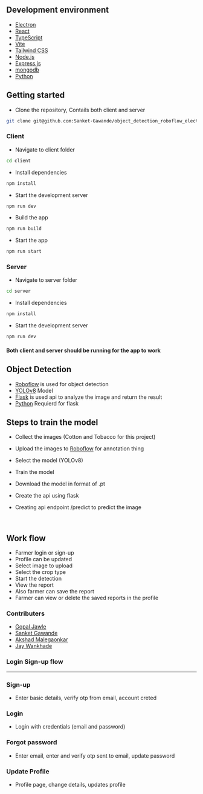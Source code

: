 ## Development environment

- [Electron](https://www.electronjs.org)
- [React](https://reactjs.org)
- [TypeScript](https://www.typescriptlang.org)
- [Vite](https://vitejs.dev)
- [Tailwind CSS](https://tailwindcss.com)
- [Node.js](https://nodejs.org)
- [Express.js](https://expressjs.com)
- [mongodb](https://www.mongodb.com)
- [Python](https://www.python.org/)

## Getting started

- Clone the repository, Contails both client and server

```bash
git clone git@github.com:Sanket-Gawande/object_detection_roboflow_electron.git
```

### Client

- Navigate to client folder

```bash
cd client
```

- Install dependencies

```bash
npm install
```

- Start the development server

```bash
npm run dev
```

- Build the app

```bash
npm run build
```

- Start the app

```bash
npm run start
```

### Server

- Navigate to server folder

```bash
cd server
```

- Install dependencies

```bash
npm install
```

- Start the development server

```bash
npm run dev
```

#### Both client and server should be running for the app to work

## Object Detection

- [Roboflow](https://roboflow.com) is used for object detection
- [YOLOv8](https://pjreddie.com/darknet/yolo/) Model
- [Flask](https://flask.palletsprojects.com/en/2.0.x/) is used api to analyze the image and return the result
- [Python](https://www.python.org) Requierd for flask

## Steps to train the model

- Collect the images (Cotton and Tobacco for this project)
- Upload the images to [Roboflow](https://roboflow.com) for annotation thing
- Select the model (YOLOv8)
- Train the model
- Download the model in format of .pt
- Create the api using flask
- Creating api endpoint /predict to predict the image

  <br>

## Work flow

- Farmer login or sign-up
- Profile can be updated
- Select image to upload
- Select the crop type
- Start the detection
- View the report
- Also farmer can save the report
- Farmer can view or delete the saved reports in the profile

### Contributers

<!-- contributers -->

- [Gopal Jawle](https://github.com/Akshad16)
- [Sanket Gawande](https://github.com/sanket-gawande)
- [Akshad Malegaonkar](https://github.com/Akshad16)
- [Jay Wankhade](https://github.com/jay-wankhade)

</hr>

### Login Sign-up flow
<hr/>

### Sign-up

- Enter basic details, verify otp from email, account creted

### Login

- Login with credentials (email and password)

### Forgot password

- Enter email, enter and verify otp sent to email, update password

### Update Profile

- Profile page, change details, updates profile

